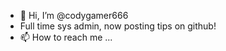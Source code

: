 - 👋 Hi, I’m @codygamer666
- Full time sys admin, now posting tips on github!
- 📫 How to reach me ...

<!---
codygamer666/codygamer666 is a ✨ special ✨ repository because its `README.md` (this file) appears on your GitHub profile.
You can click the Preview link to take a look at your changes.
--->
